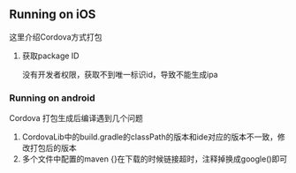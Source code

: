 ## Running on iOS

这里介绍Cordova方式打包

1. 获取package ID

   没有开发者权限，获取不到唯一标识id，导致不能生成ipa

### Running on android

Cordova 打包生成后编译遇到几个问题

1. CordovaLib中的build.gradle的classPath的版本和ide对应的版本不一致，修改打包后的版本
2. 多个文件中配置的maven {}在下载的时候链接超时，注释掉换成google()即可